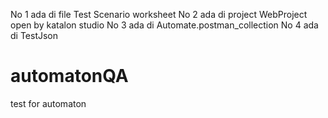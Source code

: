 No 1 ada di file Test Scenario worksheet
No 2 ada di project WebProject open by katalon studio
No 3 ada di Automate.postman_collection
No 4 ada di TestJson

# automatonQA
test for automaton

